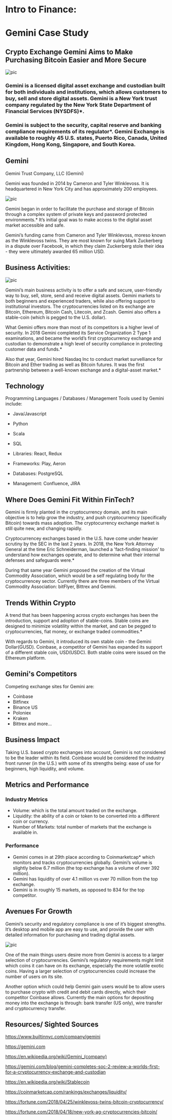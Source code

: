 <!-- # Gemini_Case_Study -->
# Intro to Finance: 
 
# Gemini Case Study



## Crypto Exchange Gemini Aims to Make Purchasing Bitcoin Easier and More Secure 



<!-- ## Overview and Origin -->
![pic](gemini_logo.png)

### Gemini is a licensed digital asset exchange and custodian built for both individuals and institutions, which allows customers to buy, sell and store digital assets. Gemini is a New York trust company regulated by the New York State Department of Financial Services (NYSDFS)*.
### Gemini is subject to the security, capital reserve and banking compliance requirements of its regulator*. Gemini Exchange is available to roughly 45 U.S. states, Puerto Rico, Canada, United Kingdom, Hong Kong, Singapore, and South Korea.

<!-- * Name of company -->
## Gemini 
Gemini Trust Company, LLC (Gemini) 

<!-- * When was the company incorporated? -->
Gemini was founded in 2014 by Cameron and Tyler Winklevoss.
It is headquartered in New York City and has approximately 200 employees.

![pic](winklovoss_twins.jpg)

<!-- * How did the idea for the company (or project) come about? -->
Gemini began in order to facilitate the purchase and storage of Bitcoin through a complex system of private keys and password protected environments.* It’s initial goal was to make access to the digital asset market accessible and safe.



<!-- * How is the company funded? How much funding have they received? -->
Gemini’s funding came from Cameron and Tyler Winklevoss, moreso known as the Winklevoss twins. They are most known for suing Mark Zuckerberg in a dispute over Facebook, in which they claim Zuckerberg stole their idea - they were ultimately awarded 65 million USD.


## Business Activities:
![pic](gemini_mobiletrade.png)

Gemini’s main business activity is to offer a safe and secure, user-friendly way to buy, sell, store, send and receive digital assets. Gemini markets to both beginners and experienced traders, while also offering support to institutional investors. The cryptocurrencies listed on its exchange are Bitcoin, Ethereum, Bitcoin Cash, Litecoin, and Zcash. Gemini also offers a stable-coin (which is pegged to the U.S. dollar).


<!-- What solution does this company offer that their competitors do not or cannot offer? (What is the unfair advantage they utilize?) -->

What Gemini offers more than most of its competitors is a higher level of security. In 2018 Gemini completed its Service Organization 2 Type 1 examinations, and became the world’s first cryptocurrency exchange and custodian to demonstrate a high level of security compliance in protecting customer data and funds.*

Also that year, Gemini hired Nasdaq Inc to conduct market survelliance for Bitcoin and Ether trading as well as Bitcoin futures. It was the first partnership between a well-known exchange and a digital-asset market.*


## Technology

Programming Languages / Databases / Management Tools used by Gemini include:
* Java/Javascript 
* Python 
* Scala 
* SQL 

* Libraries: React, Redux
* Frameworks: Play, Aeron
* Databases: PostgreSQL

* Management: Confluence, JIRA



<!-- * What domain of the financial industry is the company in? -->

## Where Does Gemini Fit Within FinTech?
Gemini is firmly planted in the cryptocurrency domain, and its main objective is to help grow the industry, and push cryptocurrency (specifically Bitcoin) towards mass adoption. The cryptocurrency exchange market is still quite new, and changing rapidly. 

Cryptocurrencey exchanges based in the U.S. have come under heavier scrutiny by the SEC in the last 2 years. In 2018, the New York Attorney General at the time Eric Schneiderman, launched a 'fact-finding mission' to understand how exchanges operate, and to determine what their internal defenses and safeguards were.*

During that same year Gemini proposed the creation of the Virtual Commodity Association, which would be a self regulating body for the cryptocurrencey sector. Currently there are three members of the Virtual Commodity Association: bitFlyer, Bittrex and Gemini.

<!-- * What have been the major trends and innovations of this domain over the last 5-10 years? -->
## Trends Within Crypto

A trend that has been happening across crypto exchanges has been the introduction, support and adoption of stable-coins. Stable coins are designed to minimize volatility within the market, and can be pegged to cryptocurrencies, fiat money, or exchange traded commodities.*

With regards to Gemini, it introduced its own stable coin - the Gemini Dollar(GUSD). Coinbase, a competitor of Gemini has expanded its support of a different stable coin, USD(USDC). Both stable coins were issued on the Ethereum platform.


<!-- * What are the other major companies in this domain? -->
## Gemini's Competitors 
Competing exchange sites for Gemini are: 

* Coinbase
* Bitfinex
* Binance US
* Poloniex
* Kraken 
* Bittrex 
and more...



<!-- * What has been the business impact of this company so far?  -->

## Business Impact
Taking U.S. based crypto exchanges into account, Gemini is not considered to be the leader within its field. Coinbase would be considered the industry front runner (in the U.S.) with some of its strengths being: ease of use for beginners, high liquidity, and volume. 

<!-- * What are some of the core metrics that companies in this domain use to measure success? How is your company performing, based on these metrics?
-->

## Metrics and Performance

### Industry Metrics
* Volume: which is the total amount traded on the exchange.
* Liquidity: the ability of a coin or token to be converted into a different coin or currency.
* Number of Markets: total number of markets that the exchange is available in.

<!-- * How is your company performing relative to competitors in the same domain? -->

### Performance 
* Gemini comes in at 29th place according to Coinmarketcap* which monitors and tracks cryptocurrencies globally. Gemini’s volume is slightly below 6.7 million (the top exchange has a volume of over 392 million). 
* Gemini has liquidity of over 4.1 million vs over 70 million from the top exchange.
* Gemini is in roughly 15 markets, as opposed to 834 for the top competitor. 


<!-- 
## Recommendations -->

<!-- * If you were to advise the company, what products or services would you suggest they offer? (This could be something that a competitor offers, or use your imagination!)  -->
## Avenues For Growth
Gemini’s security and regulatory compliance is one of it’s biggest strengths. It’s desktop and mobile app are easy to use, and provide the user with detailed information for purchasing and trading digital assets. 

![pic](Gemini-app.png)

One of the main things users desire more from Gemini is access to a larger selection of cryptocurrencies. Gemini’s regulatory requirements might limit which coins it can have on its exchange, especially the more volatile exotic coins. Having a larger selection of cryptocurrencies could increase the number of users on its site. 

Another option which could help Gemini gain users would be to allow users to purchase crypto with credit and debit cards directly, which their competitor Coinbase allows. Currently the main options for depositing money into the exchange is through: bank transfer (US only), wire transfer and cryptocurrency transfer.


## Resources/ Sighted Sources

https://www.builtinnyc.com/company/gemini

https://gemini.com

https://en.wikipedia.org/wiki/Gemini_(company)

https://gemini.com/blog/gemini-completes-soc-2-review-a-worlds-first-for-a-cryptocurrency-exchange-and-custodian

https://en.wikipedia.org/wiki/Stablecoin

https://coinmarketcap.com/rankings/exchanges/liquidity/

https://fortune.com/2018/04/25/winklevoss-twins-bitcoin-cryptocurrency/

https://fortune.com/2018/04/18/new-york-ag-cryptocurrencies-bitcoin/




